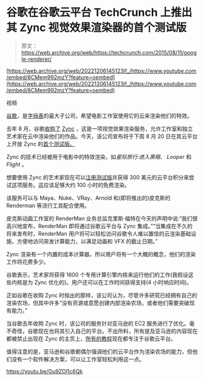 # 谷歌在谷歌云平台 TechCrunch 上推出其 Zync 视觉效果渲染器的首个测试版

> 原文：<https://web.archive.org/web/https://techcrunch.com/2015/08/11/google-renderer/>

[https://web.archive.org/web/20221206145123if_/https://www.youtube.com/embed/8CMem992mzY?feature=oembed](https://web.archive.org/web/20221206145123if_/https://www.youtube.com/embed/8CMem992mzY?feature=oembed)

视频

[谷歌](https://web.archive.org/web/20221206145123/http://google.com/)，是[字母表](https://web.archive.org/web/20221206145123/https://beta.techcrunch.com/2015/08/10/meet-alphabet-googles-new-corporate-boss-as-sundar-pichai-takes-over-the-search-company/)的最大子公司，希望电影工作室使用它的云来渲染他们的特效。

去年 8 月，谷歌[收购了](https://web.archive.org/web/20221206145123/https://beta.techcrunch.com/2014/08/26/google-acquires-zync-to-bring-visual-effects-rendering-to-its-cloud-platform/) [Zync](https://web.archive.org/web/20221206145123/https://www.zyncrender.com/) ，这是一项视觉效果渲染服务，允许工作室和独立艺术家在云中渲染他们的作品。今天，该公司宣布将于下周 8 月 20 日在其云平台上开放 Zync 的[首个测试版。](https://web.archive.org/web/20221206145123/https://cloudplatformonline.com/RenderMore_Homepage.html)

Zync 的技术已经被用于电影中的特效渲染，如*星际旅行:进入黑暗*、 *Looper* 和 *Flight* 。

想要使用 Zync 的艺术家现在可以[注册测试版](https://web.archive.org/web/20221206145123/https://cloudplatformonline.com/RenderMore_Homepage.html)并获得 300 美元的云平台积分来尝试这项服务。这应该足够大约 100 小时的免费渲染。

该服务可以与 Maya、Nuke、VRay、Arnold 和(即将推出的)皮克斯的 Renderman 等流行工具配合使用。

皮克斯动画工作室的 RenderMan 业务总监克里斯·福特在今天的声明中说:“我们很高兴地宣布，RenderMan 即将通过谷歌云平台与 Zync 集成。”“当集成在不久的将来发布时，RenderMan 用户将可以轻松访问谷歌令人难以置信的云渲染基础设施，方便地访问突发计算能力，以满足动画和 VFX 的截止日期。”

Zync 渲染有一个内置的成本计算器，所以用户将有一个大概的概念，他们的渲染工作将花费多少。

谷歌表示，艺术家将获得 1600 个专用计算引擎内核来运行他们的工作(我假设这些内核是为 Zync 优化的)。用户还可以在工作时间获得支持(4 小时响应时间)。

正如谷歌在收购 Zync 时指出的那样，该公司认为，尽管许多研究已经拥有自己的渲染农场，但其中许多“没有资源或意愿创建内部渲染农场，或者他们需要突破现有能力。”

当谷歌去年收购 Zync 时，该公司的服务针对亚马逊的 EC2 服务进行了优化。毫不奇怪，谷歌现在也将其引入自己的平台。不出所料，所有提及亚马逊的内容现在都被禁止出现在 Zync 的主页上，[所有的教程](https://web.archive.org/web/20221206145123/https://www.zyncrender.com/tutorials/)现在都专注于谷歌云平台。

值得注意的是，亚马逊和谷歌都偶尔强调他们的云平台作为渲染农场的能力，但他们没有一个软件解决方案，可以让工作室轻松利用这一点。

https://youtu.be/Gu9ZOl1c6Qk